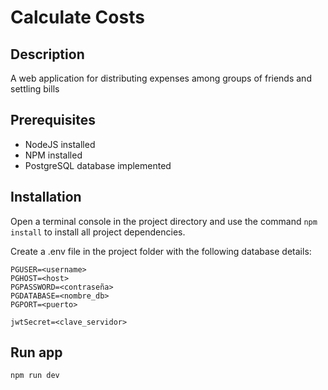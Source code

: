 # Calculate Costs

## Description
A web application for distributing expenses among groups of friends and settling bills

## Prerequisites
* NodeJS installed
* NPM installed
* PostgreSQL database implemented

## Installation
Open a terminal console in the project directory and use the command `npm install` to install all project dependencies.

Create a .env file in the project folder with the following database details:

```
PGUSER=<username>
PGHOST=<host>
PGPASSWORD=<contraseña>
PGDATABASE=<nombre_db>
PGPORT=<puerto>

jwtSecret=<clave_servidor>
```

## Run app
```npm run dev```
